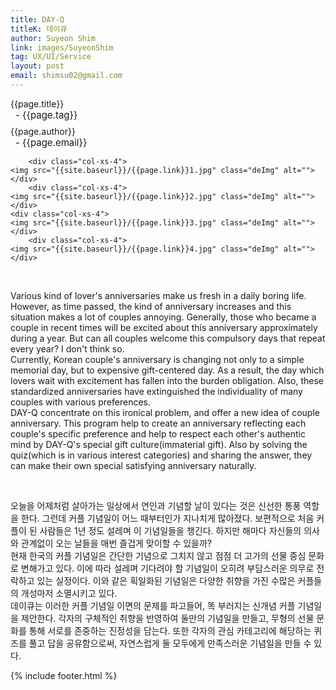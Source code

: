 ```yaml
---
title: DAY-Q
titleK: 데이큐
author: Suyeon Shim
link: images/SuyeonShim
tag: UX/UI/Service
layout: post
email: shimsu02@gmail.com
---	
```


<div class="container">

<div class="deDep">
{{page.title}}<br>
<p style="font-size:15px; margin:0px; padding:0px 0px 0px 8px; margin:0px 0px 8px 0px;">- {{page.tag}}</p>
{{page.author}}<br>
<p style="font-size:15px; margin:0px; padding:0px 0px 0px 8px;">- {{page.email}}</p>
</div>


<div class="row" class="imgcolor">
	
		<div class="col-xs-4">
	<img src="{{site.baseurl}}/{{page.link}}1.jpg" class="deImg" alt=""></div>
		<div class="col-xs-4">
	<img src="{{site.baseurl}}/{{page.link}}2.jpg" class="deImg" alt=""></div>
	<div class="col-xs-4">
	<img src="{{site.baseurl}}/{{page.link}}3.jpg" class="deImg" alt=""></div>
		<div class="col-xs-4">
	<img src="{{site.baseurl}}/{{page.link}}4.jpg" class="deImg" alt=""></div>
	
</div>
<br>

<div class="det lato">


Various kind of lover's anniversaries make us fresh in a daily boring life. However, as time passed, the kind of anniversary increases and this situation makes a lot of couples annoying. Generally, those who became a couple in recent times will be excited about this anniversary approximately during a year. But can all couples welcome this compulsory days that repeat every year? I don't think so.
<br>
Currently, Korean couple's anniversary is changing not only to a simple memorial day, but to expensive gift-centered day. As a result, the day which lovers wait with excitement has fallen into the burden obligation. Also, these standardized anniversaries have extinguished the individuality of many couples with various preferences.
<br>
DAY-Q concentrate on this ironical problem, and offer a new idea of couple anniversary. This program help to create an anniversary reflecting each couple's specific preference and help to respect each other's authentic mind by DAY-Q's special gift culture(immaterial gift). Also by solving the quiz(which is in various interest categories) and sharing the answer, they can make their own special satisfying anniversary naturally. 



</div>

<br>

<div class="noto">

오늘을 어제처럼 살아가는 일상에서 연인과 기념할 날이 있다는 것은 신선한 통풍 역할을 한다. 그런데 커플 기념일이 어느 때부터인가 지나치게 많아졌다. 보편적으로 처음 커플이 된 사람들은 1년 정도 설레며 이 기념일들을 챙긴다. 하지만 해마다 자신들의 의사와 관계없이 오는 날들을 매번 즐겁게 맞이할 수 있을까?
<br>
현재 한국의 커플 기념일은 간단한 기념으로 그치지 않고 점점 더 고가의 선물 중심 문화로 변해가고 있다. 이에 따라 설레며 기다려야 할 기념일이 오히려 부담스러운 의무로 전락하고 있는 실정이다. 이와 같은 획일화된 기념일은 다양한 취향을 가진 수많은 커플들의 개성마저 소멸시키고 있다.
<br>
데이큐는 이러한 커플 기념일 이면의 문제를 파고들어, 똑 부러지는 신개념 커플 기념일을 제안한다. 각자의 구체적인 취향을 반영하여 둘만의 기념일을 만들고, 무형의 선물 문화를 통해 서로를 존중하는 진정성을 담는다. 또한 각자의 관심 카테고리에 해당하는 퀴즈를 풀고 답을 공유함으로써, 자연스럽게 둘 모두에게 만족스러운 기념일을 만들 수 있다.


</div>
 {% include footer.html %}